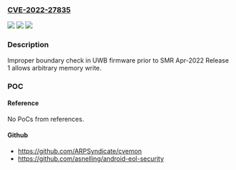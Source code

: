 ### [CVE-2022-27835](https://cve.mitre.org/cgi-bin/cvename.cgi?name=CVE-2022-27835)
![](https://img.shields.io/static/v1?label=Product&message=Samsung%20Mobile%20Devices&color=blue)
![](https://img.shields.io/static/v1?label=Version&message=S(12)%3C%20SMR%20Apr-2022%20Release%201%C2%A0%20&color=brighgreen)
![](https://img.shields.io/static/v1?label=Vulnerability&message=CWE-20%3A%20Improper%20Input%20Validation&color=brighgreen)

### Description

Improper boundary check in UWB firmware prior to SMR Apr-2022 Release 1 allows arbitrary memory write.

### POC

#### Reference
No PoCs from references.

#### Github
- https://github.com/ARPSyndicate/cvemon
- https://github.com/asnelling/android-eol-security

